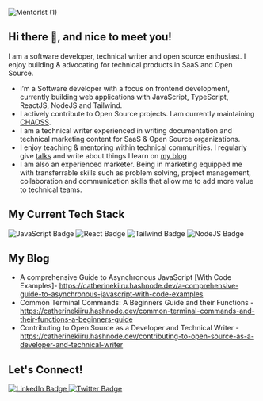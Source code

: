 
![Mentorlst  (1)](https://github.com/CatherineKiiru/CatherineKiiru/assets/66266208/8f019f9b-5e67-4777-9777-028446c117e4)



## Hi there 👋, and nice to meet you!

I am a software developer, technical writer and open source enthusiast. I enjoy building & advocating for technical products in SaaS and Open Source. 

- I’m a Software developer with a focus on frontend development, currently building web applications with JavaScript, TypeScript, ReactJS, NodeJS and Tailwind.  
- I actively contribute to Open Source projects. I am currently maintaining [CHAOSS](https://github.com/chaoss).
- I am a technical writer experienced in writing documentation and technical marketing content for SaaS & Open Source organizations.
- I enjoy teaching & mentoring within technical communities. I regularly give [talks](https://www.youtube.com/watch?v=WMwnpejRXHw) and write about things I learn on [my blog](https://catherinekiiru.hashnode.dev/)
- I am also an experienced marketer. Being in marketing equipped me with transferrable skills such as problem solving, project management, collaboration and communication skills that allow me to add more value to technical teams. 

## My Current Tech Stack
 <div id="badges"  width="100" height="100">
    <img src="https://img.shields.io/badge/javascript-yellow?logo=javascript&logoColor=white" alt="JavaScript Badge"/>
    <img src="https://img.shields.io/badge/React-blue?logo=React&logoColor=white" alt="React Badge"/>
    <img src="https://img.shields.io/badge/tailwindcss-blue?logo=tailwindcss&logoColor=white" alt="Tailwind Badge"/>
    <img src="https://img.shields.io/badge/NodeJS-green?logo=NodeJS&logoColor=white" alt="NodeJS Badge"/>
<!--     <img src="https://img.shields.io/badge/mongodb-green?logo=mongodb&logoColor=white" alt="mongdb Badge"/> -->
  </div>
  <!---
 ## My Projects
 <div id="projects" align="center">
 <a  href="https://landingpage-catherinekiiru.netlify.app/">
  <img width="400" height="300" src="https://github.com/CatherineKiiru/CatherineKiiru/blob/images/profile%20images/landing%20page.png"/>
</a>
<!
 <a href="https://frescopizzabar.netlify.app/">
  <img width="400" height="300" src="https://github.com/CatherineKiiru/CatherineKiiru/blob/images/profile%20images/fresco%20pizza%20shop.png"/>
</a> <br/>
<!
 <a href="https://catherine-kiiru-advice-generator.netlify.app/">
  <img width="400" height="300" src="https://github-production-user-asset-6210df.s3.amazonaws.com/66266208/266235743-3c78f9c0-5f47-4afe-8cac-ad38ed6b12aa.png"/>
</a>
!
 <a href="https://quickmeal-recipes.netlify.app/">
  <img width="400" height="300" src="https://github-production-user-asset-6210df.s3.amazonaws.com/66266208/266225787-91a8e075-a188-41af-80b9-ed4fffcc2311.png"/>
</a>
---!>


<!--<a href="https://ecommercesite-23.netlify.app/">
  <img width="300" src="https://github.com/CatherineKiiru/CatherineKiiru/blob/images/profile%20images/ecommerce%20page.png"/>
</a>  -->
 </div>
 
 ## My Blog
 - A comprehensive Guide to Asynchronous JavaScript [With Code Examples]- https://catherinekiiru.hashnode.dev/a-comprehensive-guide-to-asynchronous-javascript-with-code-examples
 - Common Terminal Commands: A Beginners Guide and their Functions - https://catherinekiiru.hashnode.dev/common-terminal-commands-and-their-functions-a-beginners-guide
 - Contributing to Open Source as a Developer and Technical Writer - https://catherinekiiru.hashnode.dev/contributing-to-open-source-as-a-developer-and-technical-writer
  
 ## Let's Connect!
  <div id="badges">
  <a href="[your-linkedin-URL](https://www.linkedin.com/in/catherine-kiiru-47b2688b/)">
    <img src="https://img.shields.io/badge/LinkedIn-blue?style=for-the-badge&logo=linkedin&logoColor=white" alt="LinkedIn Badge"/>
  </a>

  <a href="[your-twitter-URL](https://twitter.com/CatherineKiiru)">
    <img src="https://img.shields.io/badge/Twitter-blue?style=for-the-badge&logo=twitter&logoColor=white" alt="Twitter Badge"/>
  </a>
</div>
  
    
  

   

   
   
  
  
  
  
 

